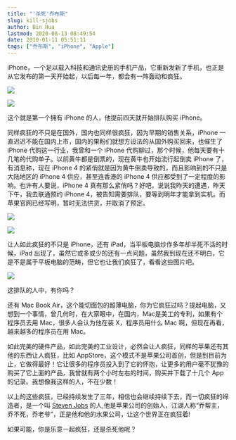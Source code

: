 ```yaml
---
title: "'杀死'乔布斯"
slug: kill-sjobs
author: Bin Hua
lastmod: 2020-08-13 08:49:54
date: 2010-01-11 05:51:11
tags: ["乔布斯", "iPhone", "Apple"]
---
```


iPhone，一个足以载入科技和通讯史册的手机产品，它重新发新了手机，也正是从它发布的第一天开始起，以后每一年，都会有一阵轰动和疯狂。

![](/imgs/kill-sjobs-01.jpg)

![](/imgs/kill-sjobs-02.jpg)

这个就是第一个拥有 iPhone 的人，他提前四天就开始排队购买 iPhone。

同样疯狂的不只是在国外，国内也同样很疯狂，因为早期的销售关系，iPhone 一直迟迟不能在国内上市，国内的果粉们就想方设法的从国外购买回来，也催生了 iPhone 代购这一行业，我曾和一个 iPhone 代购聊过，那个时候，他每天要有十几笔的代购单子。以前黄牛都是倒票的，现在黄牛也开始流行起倒卖 iPhone 了，有消息称，现在 iPhone 4 的紧俏就是因为黄牛倒卖导致的，而且影响到的不只是大陆地区的 iPhone 4 供应，甚至连香港的 iPhone 4 供应都受到了一定程度的影响。也许有人要说，iPhone 4 真有那么紧俏吗？好吧，说说我昨天的遭遇，昨天下午，我去联通预约 iPhone 4，被告知需要排队，要等到明年才能拿到实机。而苹果官网已经写明，暂时无法供货，并取消了预定。

![](/imgs/kill-sjobs-03.jpg)

![](/imgs/kill-sjobs-04.jpg)

让人如此疯狂的不只是 iPhone，还有 iPad，当平板电脑炒作多年却半死不活的时候，iPad 出现了，虽然它或多或少的还有一点问题，虽然我到现在还不明白，它是不是属于平板电脑的范畴，但它也让我们疯狂了，看看这些图片吧。

![](/imgs/kill-sjobs-05.jpeg)

这排队的人中，有你吗？

还有 Mac Book Air，这个能切面包的超薄电脑，你为它疯狂过吗？提起电脑，又想到一个事情，曾几何时，在大家眼中，在国内，Mac是美工的专利，如果有个程序员去用 Mac，很多人会认为他在装 X，程序员用什么 Mac 啊，但现在再看，越来越多的程序员在用  Mac。

如此完美的硬件产品，如此完美的工业设计，必然会让人疯狂，同样的苹果还有其他的东西让人疯狂，比如 AppStore，这个模式不是苹果公司首创，但是到目前为止，它做得最好！它让很多的程序员投入到了它的怀抱，让更多的用户毫不犹豫的购买了它上面的产品，我曾就有两个小时左右的时间，购买并下载了十几个 App 的记录。我想像我这样的人，不在少数！

以上的这些疯狂，已经持续发生了三年，相信也会继续持续下去，而一切疯狂的缔造者，是一个叫 [Steven Jobs](http://en.wikipedia.org/wiki/Steve_Jobs) 的人,他是苹果公司的创始人，江湖人称“乔帮主，乔不死，乔老爷”，正是他和他的水果公司，让这个世界正在疯狂着!

如果可能，你是乐意一起疯狂，还是杀死他呢？

